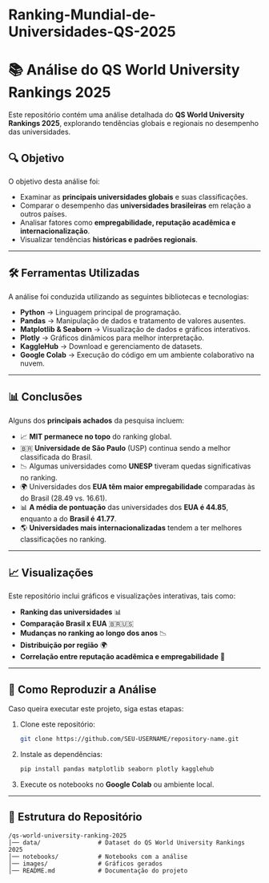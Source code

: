 # Ranking-Mundial-de-Universidades-QS-2025
# **📚 Análise do QS World University Rankings 2025**
Este repositório contém uma análise detalhada do **QS World University Rankings 2025**, explorando tendências globais e regionais no desempenho das universidades.

## **🔍 Objetivo**
O objetivo desta análise foi:
- Examinar as **principais universidades globais** e suas classificações.
- Comparar o desempenho das **universidades brasileiras** em relação a outros países.
- Analisar fatores como **empregabilidade, reputação acadêmica e internacionalização**.
- Visualizar tendências **históricas e padrões regionais**.

---

## **🛠 Ferramentas Utilizadas**
A análise foi conduzida utilizando as seguintes bibliotecas e tecnologias:
- **Python** → Linguagem principal de programação.
- **Pandas** → Manipulação de dados e tratamento de valores ausentes.
- **Matplotlib & Seaborn** → Visualização de dados e gráficos interativos.
- **Plotly** → Gráficos dinâmicos para melhor interpretação.
- **KaggleHub** → Download e gerenciamento de datasets.
- **Google Colab** → Execução do código em um ambiente colaborativo na nuvem.

---

## **📊 Conclusões**
Alguns dos **principais achados** da pesquisa incluem:
- 📈 **MIT permanece no topo** do ranking global.
- 🇧🇷 **Universidade de São Paulo** (USP) continua sendo a melhor classificada do Brasil.
- 📉 Algumas universidades como **UNESP** tiveram quedas significativas no ranking.
- 🌍 Universidades dos **EUA têm maior empregabilidade** comparadas às do Brasil (28.49 vs. 16.61).
- 📊 **A média de pontuação** das universidades dos **EUA é 44.85**, enquanto a do **Brasil é 41.77**.
- 🌎 **Universidades mais internacionalizadas** tendem a ter melhores classificações no ranking.

---

## **📈 Visualizações**
Este repositório inclui gráficos e visualizações interativas, tais como:
- **Ranking das universidades** 📊
- **Comparação Brasil x EUA** 🇧🇷🇺🇸
- **Mudanças no ranking ao longo dos anos** 📉
- **Distribuição por região** 🌍
- **Correlação entre reputação acadêmica e empregabilidade** 💼

---

## **🚀 Como Reproduzir a Análise**
Caso queira executar este projeto, siga estas etapas:
1. Clone este repositório:  
   ```sh
   git clone https://github.com/SEU-USERNAME/repository-name.git
   ```
2. Instale as dependências:
   ```sh
   pip install pandas matplotlib seaborn plotly kagglehub
   ```
3. Execute os notebooks no **Google Colab** ou ambiente local.

---

## **📂 Estrutura do Repositório**
```
/qs-world-university-ranking-2025
│── data/                # Dataset do QS World University Rankings 2025
│── notebooks/           # Notebooks com a análise
│── images/              # Gráficos gerados
│── README.md            # Documentação do projeto
```

